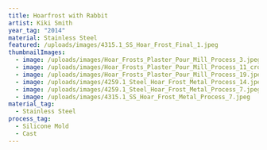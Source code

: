 ```yaml
---
title: Hoarfrost with Rabbit
artist: Kiki Smith
year_tag: "2014"
material: Stainless Steel
featured: /uploads/images/4315.1_SS_Hoar_Frost_Final_1.jpeg
thumbnailImages:
  - image: /uploads/images/Hoar_Frosts_Plaster_Pour_Mill_Process_3.jpeg
  - image: /uploads/images/Hoar_Frosts_Plaster_Pour_Mill_Process_11_crop.jpeg
  - image: /uploads/images/Hoar_Frosts_Plaster_Pour_Mill_Process_19.jpeg
  - image: /uploads/images/4259.1_Steel_Hoar_Frost_Metal_Process_14.jpeg
  - image: /uploads/images/4259.1_Steel_Hoar_Frost_Metal_Process_7.jpeg
  - image: /uploads/images/4315.1_SS_Hoar_Frost_Metal_Process_7.jpeg
material_tag:
  - Stainless Steel
process_tag:
  - Silicone Mold
  - Cast
---
```


